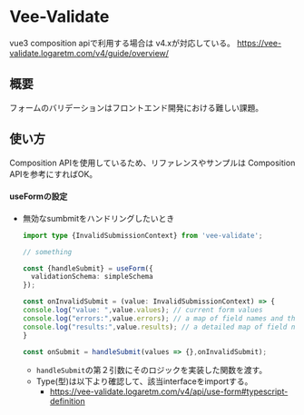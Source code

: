 # Vee-Validate
vue3 composition apiで利用する場合は
v4.xが対応している。
https://vee-validate.logaretm.com/v4/guide/overview/

## 概要
フォームのバリデーションはフロントエンド開発における難しい課題。

## 使い方
Composition APIを使用しているため、リファレンスやサンプルは
Composition APIを参考にすればOK。

#### useFormの設定
- 無効なsumbmitをハンドリングしたいとき
    ```typescript
    import type {InvalidSubmissionContext} from 'vee-validate';

    // something

    const {handleSubmit} = useForm({
      validationSchema: simpleSchema
    });

    const onInvalidSubmit = (value: InvalidSubmissionContext) => {
    console.log("value: ",value.values); // current form values
    console.log("errors:",value.errors); // a map of field names and their first error message
    console.log("results:",value.results); // a detailed map of field names and their validation results  
    }

    const onSubmit = handleSubmit(values => {},onInvalidSubmit);
    ```
    - `handleSubmit`の第２引数にそのロジックを実装した関数を渡す。
    - Type(型)は以下より確認して、該当interfaceをimportする。
      - https://vee-validate.logaretm.com/v4/api/use-form#typescript-definition